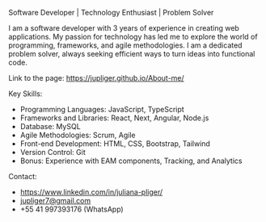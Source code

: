 Software Developer | Technology Enthusiast | Problem Solver

I am a software developer with 3 years of experience in creating web applications. My passion for technology has led me to explore the world of programming, frameworks, and agile methodologies. I am a dedicated problem solver, always seeking efficient ways to turn ideas into functional code.

Link to the page: https://jupliger.github.io/About-me/

Key Skills:
- Programming Languages: JavaScript, TypeScript
- Frameworks and Libraries: React, Next, Angular, Node.js
- Database: MySQL
- Agile Methodologies: Scrum, Agile
- Front-end Development: HTML, CSS, Bootstrap, Tailwind
- Version Control: Git
- Bonus: Experience with EAM components, Tracking, and Analytics

Contact:
- https://www.linkedin.com/in/juliana-pliger/
- jupliger7@gmail.com
- +55 41 997393176 (WhatsApp)

